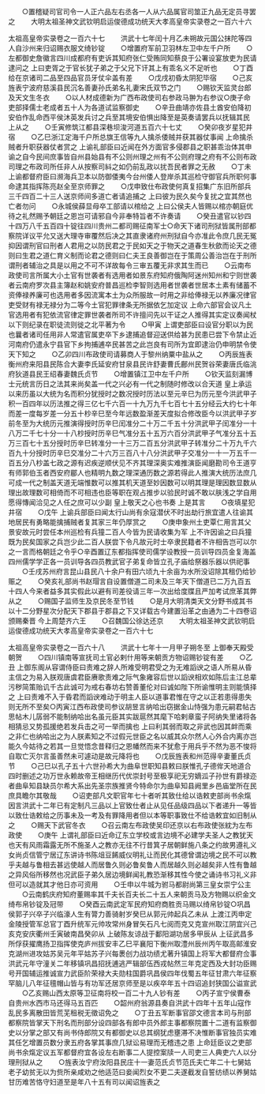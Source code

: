 <!-- { "loadSidebar": true } -->
　　○置稽疑司官司令一人正六品左右丞各一人从六品属官司筮正九品无定员寻罢之
　　大明太祖圣神文武钦明启运俊德成功统天大孝高皇帝实录卷之一百六十六


太祖高皇帝实录卷之一百六十七
　　洪武十七年闰十月乙未朔故元国公抹陀等四人自沙州来归诏赐衣服文绮钞锭
　　○增置府军前卫羽林左卫中左千户所
　　○左都御史詹徽言四川成都府有吏诉其知府张仁受贿同知蔡良于公署设宴放吏为民请逮问之  上曰吏胥之于官长犹子弟之于父兄下讦其上有乖名义不足听也
　　○丁酉给在京诸司二品至四品官员牙仗伞盖有差
　　○戊戌初昏太阴犯毕宿
　　○己亥旌表宁波府慈溪县民沉名善妻孙氏弟名礼妻宋氏双节之门
　　○赐钦天监灵台郎及天文生冬衣
　　○以人材成德新为广西布政使司右参政马翀为右参议○庚子命吏部择儒士老成者五十人为各道试监察御史
　　○辛丑曲靖亦佐县土酋安伯降初安伯作乱命西平侯沐英发兵讨之兵至其境安伯惧出降至是英奏请罢兵以抚辑其民  上从之
　　○壬寅修筑江都县深巷坝浚河道五百六十七丈
　　○癸卯夜岁星犯井宿
　　○乙巳浙江定海千户所总旗王信等九人擒杀倭贼并获其器仗事闻  上命擒杀贼者升职获器仗者赏之  上谕礼部臣曰近闻在外方面官多侵郡县之职甚乖治体其申谕之自今民间庶事皆自州县始县有不公则州理之州有不公则府理之府有不公则布政司理之布政司所任非人从按察司紏之如仍前乱政以扰吾民者罪之无赦
　　○丁未上谕都督府臣曰濒海兵卫本以防御倭夷今台州倭人登岸杀其巡检守御官兵所职何事命逮其指挥陈亮赵全至京师罪之
　　○戊申致仕布政使何真复招集广东旧所部兵三千四百二十三人送京师间多道亡者请追捕之  上曰彼为民久矣今复扰之宜其然也亡者勿问
　　○永城侯薛显母卒工部请以棺给之  上曰公侯夫人皆赐以棺亦朝庭优待之礼然赐予朝廷之恩岂可请邪自今非奉特旨者不许奏请
　　○癸丑遣官以钞四十四万八千五百四十锭往四川贵州二都司赐征南军士○命天下诸司刑狱皆属刑部都察院详议平允又送大理寺审覆然后决之其直隶诸府州刑狱自今亦准此令庶几民无冤抑因谓刑官曰刑者人君用之以防民君之于民如天之于物天之道春生秋歛而论天之德则曰生君之道仁育义制而论君之德则曰仁夫王良善御岂在于策周公善治岂在于刑所谓刑者辅治之具是以用之不可不详故每令三审五覆无非求其生而已
　　○云南布政使司言所属大小土官有世袭者有选用者如景东府知府俄陶阿迷州知州和宁则世袭者云南府罗次县主簿赵和姚安府普昌巡检李智则选用者世袭者世居本土素有储蓄不资俸禄养廉可也选用者多因流寓本土为众所服故一时用之非给俸禄无以养廉况律官吏受财有禄无禄分为二等今土官犯罪律条无所据依乞加定议  上命六部官会议凡土官选用者有犯依流官律定罪世袭者所司不许擅问先以干证之人推得其实定议奏闻杖以下则纪录在职徒流则徙之北平著为令
　　○甲寅  上谓吏部臣曰设官分职以为民也曩者诸司任用非人常遣官属吏卒下乡逮捕追督迎送供给甚为民患已尝下令禁止近河南府仍遣永宁县官下乡拘捕逋卒民甚苦之此岂良有司所为宜即逮治仍申明禁令使天下知之
　　○乙卯四川布政使司请募商人于黎州纳粟中盐从之
　　○丙辰旌表衡州府来阳县民陈合大妻李氏延安府甘泉县民许舒妻曹氏鄜州民贺谷荣妻唐氏临洮府狄道县民王绍春妻魏氏贞节
　　○增置镇江卫中左千户所
　　○钦天监刻漏博士元统言历日之法其来尚矣盖一代之兴必有一代之制随时修改以合天道  皇上承运以来历虽以大统为名而积分犹授时之数况授时历法以至元辛巳为历元至今洪武甲子积一百四年以历法推之得三亿七千六百一十九万九千七百七十五分经云大约七十年而差一度每岁差一分五十杪辛巳至今年远数盈渐差天度拟合修改臣今以洪武甲子岁前冬至为大统历元推演得授时历辛巳闰准分二十万二千五十分洪武甲子闰准分一十八万二千七十分一十八杪授时历辛巳气准分五十五万六百分洪武甲子气准分五十五万三百七十五分授时历辛巳转准分一十三万二百五分洪武甲子转准分二十万九千六百九十分授时历辛巳交准分二十六万三百八十八分洪武甲子交准分一十一万五千一百五分八杪盖七政之源有迟疾逆顺伏见不齐其理深奥实难推演臣闻磨勘司令王道亨有师郭伯玉者西安府郿人也精明九数之理深通历数之源若得此人推演大统历法庶几可成一代之制盖天道无端惟数可以推其机天道至妙因数可以明其理是理因数显数从理出故理数可相倚而不可相违也臣等职在观占推步以验民时诚不敢以肤浅之学自用愿得慱闻洽见之人任之庶可以少副  皇上敬天之心也书奏  上是其言
　　○夜填星犯井宿
　　○戊午  上谕兵部臣曰闻太行山尚有余寇潜伏不时出劫行旅宜遣人往谕其地居民有勇略能擒捕贼者复其家三年仍厚赏之
　　○庚申象州土吏覃仁用言其父景安故元时尝任本州巡检有兵獞二百人今皆为民请收集为军  上不许因谕之曰兵獞既为民矣国家之兵岂少此二百人朕尝下令凡故元时士卒隶民籍者不许相告岂可以尔之一言而格朝廷之令乎○辛酉置辽东都指挥使司儒学设教授一员训导四员金复海盖四州儒学学正各一员训导各四员教武官子弟复命皆立孔子庙给祭器乐器以供祀事
　　○壬戌苏州府言昆山县民八十余户有田六顷九十余亩为水所没诏除其租仍给钞赈之
　　○癸亥礼部尚书赵瑁言自设置僧道二司未及三年天下僧道已二万九百五十四人今来者益多其实假此以避有司差役请三年一次出给度牒且严加考试庶革其弊从之
　　○赐国子监师生及京民冬至节钱
　　○是月大明清类天文分野书成其书以十二分野星次分配天下郡县于郡县之下又详载古今建置沿革之由通为二十四卷诏颁赐秦晋  今上周楚齐六王
　　○召魏国公徐达还京
　　大明太祖圣神文武钦明启运俊德成功统天大孝高皇帝实录卷之一百六十七



太祖高皇帝实录卷之一百六十八
　　洪武十七年十一月甲子朔冬至  上御奉天殿受朝贺
　　○四川镇南等宣抚司土官必剌什用等来朝贡方物诏赐钞锭有差
　　○乙丑  上御东阁从容谓侍臣曰责难之辞人所难受明君受之为无难謟谀之语人所易从昏主信之为易入朕观唐虞君臣赓歌责难之际气象雍容后世以謟谀相欢如陈后主江总辈污秽简策贻讥千古此诚可为戒右春坊右赞善董伦对曰诚如陛下所谕惟明主则能慎择之  上曰责难不入于昏君而謟谀难动于明主人臣以道事君惟在守之以正若患得患失则无所不至矣○丙寅江西布政使司参议胡昱言纳哈出窃据金山恃强为患元嗣君帖古思帖木儿孱弱不能制纳哈出名虽元臣其实跋扈然其麾下哈剌章蛮子阿纳失里诸将各相猜忌又势孤援绝若发兵击之可一举而擒也  上曰利其弱而取之非武也因其衅而乘之非仁也纳哈出之为人朕素知之不过假元世臣之名以威其众尔然人心外合内离亦岂能久今姑待之若其一旦觉悟念昔释归之恩幡然而来不犹愈于用兵乎不然为恶不悛将自取亡灭尔言虽善然未可遽动是故元降将也
　　○戊辰旌表和州范得辛妻董氏贞节
　　○己巳以孔子五十六世孙希大为曲阜世职知县敕曰朕惟孔子德侔天地道合四时删述之功万世永赖故帝王相继历代优崇封号至极享祀无穷嫡泒子孙世有爵禄迩者曲阜知县缺员尔希大系出先圣宗族推贤今特命尔为曲阜知县阙里乡邑庙堂所在民庶具瞻尔其敬哉
　　○诏吏部凡文职官年七十者听其致仕给以诰敕吏部尚书余熂因言洪武十二年已有定制凡三品以上官致仕者止从见任品级四品以下者递升一等皆以致仕诰敕给之历事未及一考及有罪降用者但以本等职事致仕不给诰敕宜如旧制从之
　　○赐天下武官冬衣
　　○召云南左布政使吴印还京以右布政使张紞为左布政使
　　○庚午  上谓礼部臣曰近命辽东立学校或言边境不必建学夫圣人之教犹天也天有风雨霜露无所不施圣人之教亦无往不行昔箕子居朝鲜施八条之约故男遵礼义女尚贞信管宁居辽东讲诗书陈俎豆餙威仪明礼让而民化其德曾谓边境之民不可以教乎夫越与鲁相去甚远使越人而居鲁久则必鲁矣鲁人而居越久则必越矣非人性有鲁越之异风俗所移然也况武臣子弟久居边境鲜闻礼教恐渐移其性今使之诵诗书习礼义非但可以造就其才他日亦可资用
　　○壬申以牛城为驸马都尉尚第三皇女崇宁公主
　　○云南鹤庆府知府董赐率其千夫长百夫长二十五人来朝贡马及方物赐以织金文绮布帛钞锭及冠带
　　○癸酉云南武定军民府知府商胜贡马赐以绮帛钞锭○巩昌侯郭子兴卒子兴临濠人生有膂力善骑射岁癸巳从郭元帅起兵乙未从  上渡江丙申定金陵授管军总官丁酉升统军元帅攻常州身冒矢石凡七阅而克又克宣州取江阴宜兴己亥克安庆衢州壬寅破南昌癸卯从  上破陈友谅战于鄱阳湖功居多甲辰从  上征武昌多所俘获擢鹰扬卫指挥使克庐州拔安丰乙巳平襄阳下衡州取澧州辰州丙午取高邮淮安克湖州进攻姑苏吴元年平姑苏子兴每褁创力战功绩尤著升镇国上将军大都督府佥事洪武元年守潼关二年移镇巩昌招抚逋逃严辑部伍西戎帖然三年克定西及大封功臣赐号开国辅运推诚宣力武臣阶荣禄大夫勋柱国爵巩昌侯四年伐蜀五年征甘肃六年征察罕脑儿八年征氊帽山皆与有功军还居京师至是以疾卒年五十四诏追封狭国公谥宣武
　　○乙亥赐山西太原等卫征南将校一百二十九人钞有差
　　○丙子宣宁侯曹泰自贵州水西市马还得马五百匹
　　○韶州府翁源县奏自洪武十四年十五年山寇作乱民多离散田皆荒芜租税无徵诏免之
　　○丁丑五军断事官邵文德言本司与刑部都察院皆掌天下刑名而刑部分设四部各有郎中员外郎主事都察院置十二道有监察御史以分掌之部又有尚书侍郎院又有都御史以总其纲犹虑壅滞不决惟断事官独员实难其任乞增置员数分隶五府各掌其事庶几狱讼易理而无稽违之患  上命廷臣议之吏部尚书余熂定议五军都督府宜各设左右断事二人提控案牍一人司吏三人典吏六人以分理刑狱从之
　　○旌表汝宁府汝阳县民庄十一妻范氏贞节范氏夫亡年二十七舅姑老子幼贫无以为赀所亲咸劝之他适范曰妾闻烈女不更二夫遂截发自誓纺绩以养舅姑甘历难苦恪守妇道至是年八十五有司以闻诏旌表之
